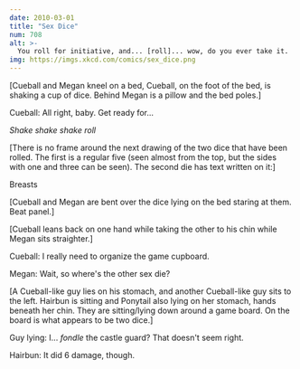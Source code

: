 ```yaml
---
date: 2010-03-01
title: "Sex Dice"
num: 708
alt: >-
  You roll for initiative, and... [roll]... wow, do you ever take it.
img: https://imgs.xkcd.com/comics/sex_dice.png
---
```

[Cueball and Megan kneel on a bed, Cueball, on the foot of the bed, is shaking a cup of dice. Behind Megan is a pillow and the bed poles.]

Cueball: All right, baby. Get ready for...

*Shake shake shake roll*

[There is no frame around the next drawing of the two dice that have been rolled. The first is a regular five (seen almost from the top, but the sides with one and three can be seen). The second die has text written on it:]

Breasts

[Cueball and Megan are bent over the dice lying on the bed staring at them. Beat panel.]

[Cueball leans back on one hand while taking the other to his chin while Megan sits straighter.]

Cueball: I really need to organize the game cupboard.

Megan: Wait, so where's the other sex die?

[A Cueball-like guy lies on his stomach, and another Cueball-like guy sits to the left. Hairbun is sitting and Ponytail also lying on her stomach, hands beneath her chin. They are sitting/lying down around a game board. On the board is what appears to be two dice.]

Guy lying: I... *fondle* the castle guard? That doesn't seem right.

Hairbun: It did 6 damage, though.